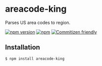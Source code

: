 # areacode-king

Parses US area codes to region.

[![npm version](https://badge.fury.io/js/areacode-king.svg)](https://badge.fury.io/js/areacode-king)
[![npm](https://img.shields.io/npm/dt/areacode-king.svg)](https://www.npmjs.com/package/areacode-king)
[![Commitizen friendly](https://img.shields.io/badge/commitizen-friendly-brightgreen.svg)](http://commitizen.github.io/cz-cli/)

## Installation

```sh
$ npm install areacode-king
```

